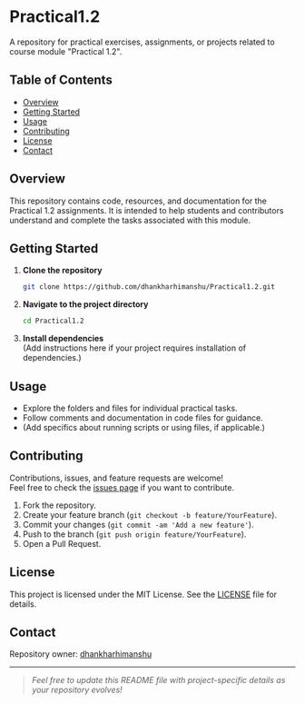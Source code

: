 # Practical1.2

A repository for practical exercises, assignments, or projects related to course module "Practical 1.2".

## Table of Contents

- [Overview](#overview)
- [Getting Started](#getting-started)
- [Usage](#usage)
- [Contributing](#contributing)
- [License](#license)
- [Contact](#contact)

## Overview

This repository contains code, resources, and documentation for the Practical 1.2 assignments. It is intended to help students and contributors understand and complete the tasks associated with this module.

## Getting Started

1. **Clone the repository**  
   ```bash
   git clone https://github.com/dhankharhimanshu/Practical1.2.git
   ```
2. **Navigate to the project directory**  
   ```bash
   cd Practical1.2
   ```

3. **Install dependencies**  
   (Add instructions here if your project requires installation of dependencies.)

## Usage

- Explore the folders and files for individual practical tasks.
- Follow comments and documentation in code files for guidance.
- (Add specifics about running scripts or using files, if applicable.)

## Contributing

Contributions, issues, and feature requests are welcome!  
Feel free to check the [issues page](https://github.com/dhankharhimanshu/Practical1.2/issues) if you want to contribute.

1. Fork the repository.
2. Create your feature branch (`git checkout -b feature/YourFeature`).
3. Commit your changes (`git commit -am 'Add a new feature'`).
4. Push to the branch (`git push origin feature/YourFeature`).
5. Open a Pull Request.

## License

This project is licensed under the MIT License. See the [LICENSE](LICENSE) file for details.

## Contact

Repository owner: [dhankharhimanshu](https://github.com/dhankharhimanshu)

---

> *Feel free to update this README file with project-specific details as your repository evolves!*
